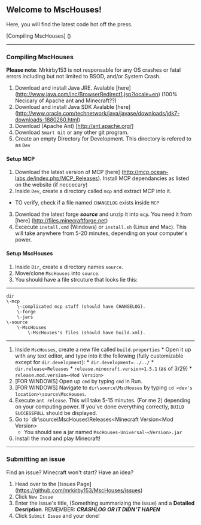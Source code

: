 ## Welcome to MscHouses!

Here, you will find the latest code hot off the press.


[Compiling MscHouses] ()
***
### Compiling MscHouses

**Please note**: Mrkirby153 is not responsable for any OS crashes or fatal errors including but not limited to BSOD, and/or System Crash.

1. Download and install Java JRE. Avalable [here] (http://www.java.com/inc/BrowserRedirect1.jsp?locale=en) (100% Necicary of Apache ant and Minecraft??)
2. Download and install Java SDK Avalable [here] (http://www.oracle.com/technetwork/java/javase/downloads/jdk7-downloads-1880260.html)
3. Download (Apache Ant) [http://ant.apache.org/]
4. Download `Smart Git` or any other git program.
5. Create an empty Directory for Development. This directory is refered to as `Dev`

#### Setup MCP
1. Download the latest version of MCP [here] (http://mcp.ocean-labs.de/index.php/MCP_Releases). Install MCP dependancies as listed on the website (if neccecary)
2. Inside `Dev`, create a directory called `mcp` and extract MCP into it.
 * TO verify, check if a file named `CHANGELOG` exists inside `MCP`
3. Download the latest forge ___source___ and unzip it into `mcp`. You need it from [here] (http://files.minecraftforge.net)
4. Excecute `install.cmd` (Windows) or `install.sh` (Linux and Mac). This will take anywhere from 5-20 minutes, depending on your computer's power.
#### Setup MscHouses
1. Inside `Dir`, create a directory names `source`.
2. Move/clone `MscHouses` into `source`.
3. You should have a file strcuture that looks lie this:
***

	dir
	\-mcp
		\-complicated mcp stuff (should have CHANGELOG).
		\-forge
		\-jars
	\-source
		\-MscHouses
			\-MscHouses's files (should have build.xml).
***
1. Inside `MscHouses`, create a new file called `build.properties`
		* Open it up with any text editor, and type into it the following (fully customizable except for `dir.development`):
 		* `dir.development=../../`
		* `dir.release=Releases`
		* `release.minecraft.version=1.5.1` (as of 3/29)
		* `release.mod.version=<Mod Version>` 
2. [FOR WINDOWS] Open up `cmd` by typing `cmd` in Run.
3. [FOR WINDOWS] Navigate to `dir\source\MscHouses` by typing `cd <dev's location>\source\MscHouses`.
4. Execute `ant release`. This will take 5-15 minutes. (For me 2) depending on your computing power. If you've done everything correctly, `BUILD SUCCESSFULL` should be displayed.
5. Go to `dir\source\MscHouses\Releases\<Minecraft Version\<Mod Version>
	* You should see a jar named `MscHouses-Universal-<Version>.jar`
6. Install the mod and play Minecraft!
***
### Submitting an issue
Find an issue? Minecraft won't start? Have an idea?
1. Head over to the [Issues Page] (https://github.com/mrkirby153/MscHouses/issues)
2. Click `New Issue`
3. Enter the issue's title, (Something summarizing the issue) and a __Detailed Desription__. REMEMBER: ___CRASHLOG OR IT DIDN'T HAPEN___
4. Click `Submit Issue` and your done!
